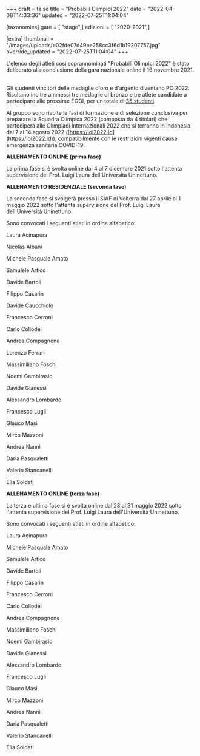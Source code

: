 +++
draft = false
title = "Probabili Olimpici 2022"
date = "2022-04-08T14:33:36"
updated = "2022-07-25T11:04:04"

[taxonomies]
gare = [ "stage",]
edizioni = [ "2020-2021",]

[extra]
thumbnail = "/images/uploads/e02fde07d49ee258cc3f6d1b19207757.jpg"
override_updated = "2022-07-25T11:04:04"
+++

L'elenco degli atleti così soprannominati "Probabili Olimpici 2022" è stato deliberato alla conclusione della gara nazionale online il 16 novembre 2021.

<br/>Gli studenti vincitori delle medaglie d'oro e d'argento diventano PO 2022. Risultano inoltre ammessi tre medaglie di bronzo e tre atlete candidate a partecipare alle prossime EGOI, per un totale di [35 studenti](/oldsite/209/PO-2022.xlsx).

Al gruppo sono rivolte le fasi di formazione e di selezione conclusiva per preparare la Squadra Olimpica 2022 (composta da 4 titolari) che parteciperà alle Olimpiadi Internazionali 2022 che si terranno in Indonesia dal 7 al 14 agosto 2022 ([https://ioi2022.id](https://ioi2022.id)), compatibilmente con le restrizioni vigenti causa emergenza sanitaria COVID-19.

**ALLENAMENTO ONLINE (prima fase)**

La prima fase si è svolta online dal 4 al 7 dicembre 2021 sotto l'attenta supervisione del Prof. Luigi Laura dell'Università Uninettuno.

**ALLENAMENTO RESIDENZIALE (seconda fase)**

La seconda fase si svolgerà presso il SIAF di Volterra dal 27 aprile al 1 maggio 2022 sotto l'attenta supervisione del Prof. Luigi Laura dell'Università Uninettuno.

Sono convocati i seguenti atleti in ordine alfabetico:

Laura Acinapura

Nicolas Albani

Michele Pasquale Amato

Samulele Artico

Davide Bartoli

Filippo Casarin

Davide Caucchiolo

Francesco Cerroni

Carlo Collodel

Andrea Compagnone

Lorenzo Ferrari

Massimiliano Foschi

Noemi Gambirasio

Davide Gianessi

Alessandro Lombardo

Francesco Lugli

Glauco Masi

Mirco Mazzoni

Andrea Nanni

Daria Pasqualetti

Valerio Stancanelli

Elia Soldati

**ALLENAMENTO ONLINE (terza fase)**

La terza e ultima fase si è svolta online dal 28 al 31 maggio 2022 sotto l'attenta supervisione del Prof. Luigi Laura dell'Università Uninettuno.

Sono convocati i seguenti atleti in ordine alfabetico:

Laura Acinapura

Michele Pasquale Amato

Samulele Artico

Davide Bartoli

Filippo Casarin

Francesco Cerroni

Carlo Collodel

Andrea Compagnone

Massimiliano Foschi

Noemi Gambirasio

Davide Gianessi

Alessandro Lombardo

Francesco Lugli

Glauco Masi

Mirco Mazzoni

Andrea Nanni

Daria Pasqualetti

Valerio Stancanelli

Elia Soldati

